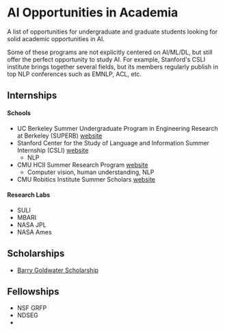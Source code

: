 # AI Opportunities in Academia
A list of opportunities for undergraduate and graduate students looking for solid academic opportunities in AI.

Some of these programs are not explicitly centered on AI/ML/DL, but still offer the perfect opportunity to study AI. For example, Stanford's CSLI institute brings together several fields, but its members regularly publish in top NLP conferences such as EMNLP, ACL, etc.

## Internships

#### Schools
- UC Berkeley Summer Undergraduate Program in Engineering Research at Berkeley (SUPERB) [website](https://eecs.berkeley.edu/resources/undergrads/research/superb)
- Stanford Center for the Study of Language and Information Summer Internship (CSLI) [website](https://www-csli.stanford.edu/csli-summer-internship-program)
  - NLP
- CMU HCII Summer Research Program [website](https://hcii.cmu.edu/summer-research-program)
  - Computer vision, human understanding, NLP
- CMU Robitics Institute Summer Scholars [website](https://riss.ri.cmu.edu/)

#### Research Labs
- SULI 
- MBARI
- NASA JPL
- NASA Ames

## Scholarships
- [Barry Goldwater Scholarship](https://goldwater.scholarsapply.org/)

## Fellowships
- NSF GRFP
- NDSEG
- 
